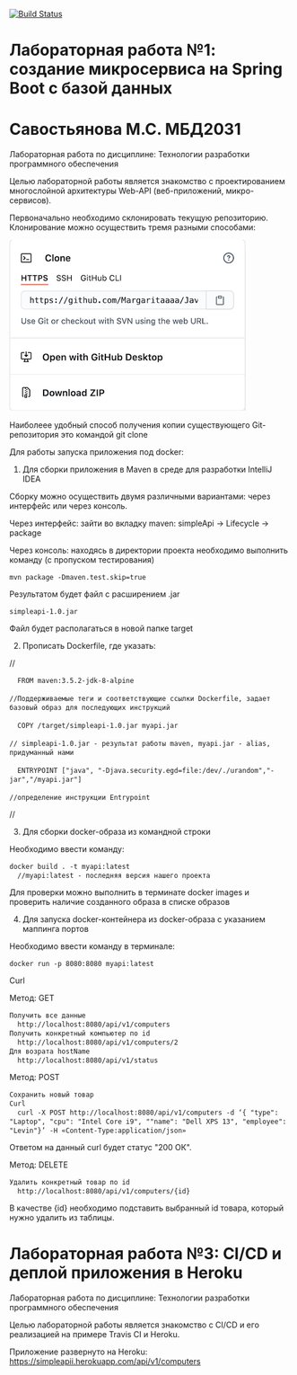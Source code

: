 [![Build Status](https://travis-ci.org/Margaritaaaa/simpleapi.svg?branch=master)](https://travis-ci.org/github/Margaritaaaa/simpleapi)
# Лабораторная работа №1: создание микросервиса на Spring Boot с базой данных

# Савостьянова М.С. МБД2031
Лабораторная работа по дисциплине: Технологии разработки программного обеспечения

Целью лабораторной работы является знакомство с проектированием многослойной архитектуры Web-API (веб-приложений, микро-сервисов).

Первоначально необходимо склонировать текущую репозиторию. Клонирование можно осуществить тремя разными способами: 

![clone](https://github.com/Margaritaaaa/simpleapi/blob/master/clone2.png)

Наиболеее удобный способ получения копии существующего Git-репозитория это командой git clone <url>



Для работы запуска приложения под docker:



1. Для сборки приложения в Maven в среде для разработки IntelliJ IDEA

Сборку можно осуществить двумя различными вариантами: через интерфейс или через консоль.

Через интерфейс: зайти во вкладку maven: simpleApi -> Lifecycle -> package

Через консоль: находясь в директории проекта необходимо выполнить команду (с пропуском тестирования)    
        
    mvn package -Dmaven.test.skip=true

Результатом будет файл с расширением .jar

    simpleapi-1.0.jar

Файл будет располагаться в новой папке target
  
2. Прописать Dockerfile, где указать:

//

      FROM maven:3.5.2-jdk-8-alpine
      
    //Поддерживаемые теги и соответствующие ссылки Dockerfile, задает базовый образ для последующих инструкций
      
      COPY /target/simpleapi-1.0.jar myapi.jar 
      
    // simpleapi-1.0.jar - результат работы maven, myapi.jar - alias, придуманный нами
      
      ENTRYPOINT ["java", "-Djava.security.egd=file:/dev/./urandom","-jar","/myapi.jar"] 
      
    //определение инструкции Entrypoint

//

3. Для сборки docker-образа из командной строки 

Необходимо ввести команду: 

    docker build . -t myapi:latest
      //myapi:latest - последняя версия нашего проекта

Для проверки можно выполнить в терминате docker images и проверить наличие созданного образа в списке образов

4. Для запуска docker-контейнера из docker-образа с указанием маппинга портов

Необходимо ввести команду в терминале: 

    docker run -p 8080:8080 myapi:latest
  
Curl

Метод: GET
  
    Получить все данные 
      http://localhost:8080/api/v1/computers
    Получить конкретный компьютер по id
      http://localhost:8080/api/v1/computers/2
    Для возрата hostName
      http://localhost:8080/api/v1/status
    
Метод: POST

    Сохранить новый товар
    Curl 
      curl -X POST http://localhost:8080/api/v1/computers -d ‘{ "type": "Laptop", "cpu": "Intel Core i9", ""name": "Dell XPS 13", "employee": "Levin"}’ -H «Content-Type:application/json» 
    
Ответом на данный curl будет статус "200 ОК".       

Метод: DELETE
  
    Удалить конкретный товар по id
      http://localhost:8080/api/v1/computers/{id}
      
В качестве {id} необходимо подставить выбранный id товара, который нужно удалить из таблицы.
      
# Лабораторная работа №3: CI/CD и деплой приложения в Heroku
Лабораторная работа по дисциплине: Технологии разработки программного обеспечения

Целью лабораторной работы является знакомство с CI/CD и его реализацией на примере Travis CI и Heroku.

Приложение развернуто на Heroku: https://simpleapii.herokuapp.com/api/v1/computers


